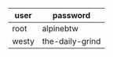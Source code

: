 | user  | password        |
| ----- | --------------- |
| root  | alpinebtw       |
| westy | the-daily-grind |
